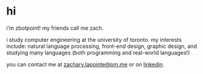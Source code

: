 # hi
i'm zbotpoint! my friends call me zach.

i study computer engineering at the university of toronto.
my interests include: natural language processing, front-end design, graphic design, and studying many languages (both programming and real-world languages!)

you can contact me at zachary.lapointe@pm.me or on <a href="linkedin.com/in/zachary-jager-lapointe/">linkedin</a>.
